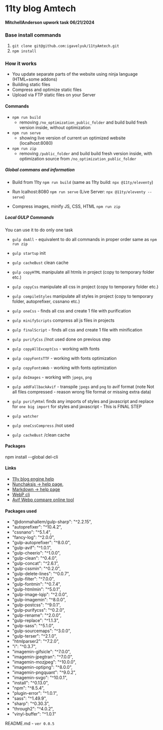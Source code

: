 
#  11ty blog Amtech
#### MitchellAnderson upwork task 06/21/2024

### Base install commands
1. `git clone git@github.com:igavelyuk/11tyAmtech.git`
2. `npm install`


### How it works
- You update separate parts of the website using ninja language (HTML+some addons)
- Building static files
- Compress and optimize static files
- Upload via FTP static files on your Server

#### Commands
- `npm run build`
  - removing `/no_optimization_public_folder` and build build fresh version inside, without optimization
- `npm run serve`
  - showing live version of current un optimized website (localhost:8080)
- `npm run zip`
  - removing `/public_folder` and build build fresh version inside, with optimization source from `/no_optimization_public_folder`

##### Global commans and information

  - Build from 11ty `npm run build` (same as 11ty build: `npx @11ty/eleventy`)

  - Run lcalhost:8080 `npm run serve` (Live Server: `npx @11ty/eleventy --serve`)

  - Compress images, minify JS, CSS, HTML `npm run zip`

##### Local GULP Commands
You can use it to do only one task
 - `gulp doAll` - equivalent to do all commands in proper order same as `npm run zip`
 - `gulp startup` init
 - `gulp cacheBust` clean cache
 - `gulp copyHTML` manipulate all htmls in project (copy to temporary folder etc.)
 - `gulp copyCss` manipulate all css in project (copy to temporary folder etc.)
 - `gulp compileStyles` manipulate all styles in project (copy to temporary folder, autoprefixer, cssnano etc.)
 - `gulp oneCss` - finds all css and create 1 file with purification
 - `gulp minifyScripts` compress all js files in projects
 - `gulp finalScript` - finds all css and create 1 file with minification
 - `gulp purifyCss` //not used done on previous step

 - `gulp copyAllExceptCss` - working with fonts
 - `gulp copyFontsTTF` - working with fonts optimization
 - `gulp copyFontsWeb` - working with fonts optimization

 - `gulp doImages` - working with `jpegs`, `png`
 - `gulp addFallbackAvif` - transpile `jpegs` and `png` to avif format (note Not all files compressed - reason wrong file format or missing extra data)
 - `gulp purifyHtml` finds any imports of styles and javascript and replace for `one big import` for styles and javascript - This is FINAL STEP

 - `gulp watcher`
 - `gulp oneCssCompress` /not used
 - `gulp cacheBust` /clean cache


#### Packages
npm install --global del-cli

#### Links

- [11ly blog engine help](https://www.11ty.dev/docs/)
- [Nunchaksjs -> help page](https://mozilla.github.io/nunjucks/),
- [Markdown -> help page](https://www.markdownguide.org/basic-syntax/)
- [WebP cli](https://developers.google.com/speed/webp/docs/precompiled)
- [Avif Webp compare online tool](https://squoosh.app)

#### Packages used
 - "@donmahallem/gulp-sharp": "^2.2.15",
 - "autoprefixer": "^10.4.2",
 - "cssnano": "^5.1.4",
 - "fancy-log": "^2.0.0",
 - "gulp-autoprefixer": "^8.0.0",
 - "gulp-avif": "^1.0.1",
 - "gulp-cheerio": "^1.0.0",
 - "gulp-clean": "^0.4.0",
 - "gulp-concat": "^2.6.1",
 - "gulp-cssmin": "^0.2.0",
 - "gulp-delete-lines": "^0.0.7",
 - "gulp-filter": "^7.0.0",
 - "gulp-fontmin": "^0.7.4",
 - "gulp-htmlmin": "^5.0.1",
 - "gulp-image-lqip": "^2.0.0",
 - "gulp-imagemin": "^8.0.0",
 - "gulp-postcss": "^9.0.1",
 - "gulp-purifycss": "^0.2.0",
 - "gulp-rename": "^2.0.0",
 - "gulp-replace": "^1.1.3",
 - "gulp-sass": "^5.1.0",
 - "gulp-sourcemaps": "^3.0.0",
 - "gulp-terser": "^2.1.0",
 - "htmlparser2": "^7.2.0",
 - "i": "^0.3.7",
 - "imagemin-gifsicle": "^7.0.0",
 - "imagemin-jpegtran": "^7.0.0",
 - "imagemin-mozjpeg": "^10.0.0",
 - "imagemin-optipng": "^8.0.0",
 - "imagemin-pngquant": "^9.0.2",
 - "imagemin-svgo": "^10.0.1",
 - "install": "^0.13.0",
 - "npm": "^8.5.4",
 - "plugin-error": "^1.0.1",
 - "sass": "^1.49.9",
 - "sharp": "^0.30.3",
 - "through2": "^4.0.2",
 - "vinyl-buffer": "^1.0.1"

README.md - `ver 0.0.5`
